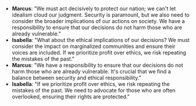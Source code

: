 - **Marcus**: "We must act decisively to protect our nation; we can't let idealism cloud our judgment. Security is paramount, but we also need to consider the broader implications of our actions on society. We have a responsibility to ensure that our decisions do not harm those who are already vulnerable."
- **Isabella**: "What about the ethical implications of our decisions? We must consider the impact on marginalized communities and ensure their voices are included. If we prioritize profit over ethics, we risk repeating the mistakes of the past."
- **Marcus**: "We have a responsibility to ensure that our decisions do not harm those who are already vulnerable. It's crucial that we find a balance between security and ethical responsibility."
- **Isabella**: "If we prioritize profit over ethics, we risk repeating the mistakes of the past. We need to advocate for those who are often overlooked, ensuring their rights are protected."
